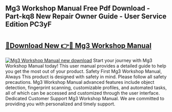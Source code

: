 ## Mg3 Workshop Manual Free Pdf Download - Part-kq8 New Repair Owner Guide - User Service Edition PC3yF

# <h2><a href="http://cf14287.oget.top/?id=Mg3+Workshop+Manual">🔗Download New 👉🔴 Mg3 Workshop Manual</a></h2>

[![Mg3 Workshop Manual new download](https://i.imgur.com/5g1atiW.png)](http://cf14287.oget.top/?id=Mg3+Workshop+Manual)
Start your journey with Mg3 Workshop Manual today! This user manual provides a detailed guide to help you get the most out of your product. Safety First Mg3 Workshop Manual, Always This product is designed with safety in mind. Please follow all safety precautions. Mg3 Workshop Manual advanced features include object detection, fingerprint scanning, customizable profiles, and automated tasks, all of which can be accessed and customized through the user interface. Dedicated Customer Support Mg3 Workshop Manual. We are committed to providing you with personalized and timely support.
